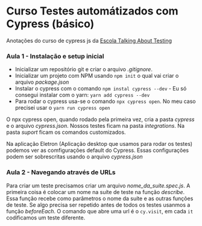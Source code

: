 # Curso Testes automátizados com Cypress (básico)

Anotações do curso de cypress js da [Escola Talking About Testing](https://talkingabouttesting.coursify.me/) 


### Aula 1 - Instalação e setup inicial

* Inicializar um repositório git e criar o arquivo _.gitignore_.
* Inicializar um projeto com NPM usando `npm init` o qual vai criar o arquivo _package.json_
* Instalar o cypress com o comando `npm instal cypress --dev` - Eu só consegui instalar com o yarn: `yarn add cypress --dev`
* Para rodar o cypress usa-se o comando `npx cypress open`. No meu caso precisei usar o `yarn run cypress open`

O npx cypress open, quando rodado pela primeira vez, cria a pasta _cypress_ e o arquivo _cypress.json_. Nossos testes ficam na pasta _integrations_. Na pasta _suport_ ficam os comandos customizados.

Na aplicação Eletron (Aplicação desktop que usamos para rodar os testes) podemos ver as comfigurações default do Cypress. Essas configurações podem ser sobrescritas usando o arquivo _cypress.json_

### Aula 2 - Navegando através de URLs

Para criar um teste precisamos criar um arquivo _nome_da_suite.spec.js_.
A primeira coisa é colocar um nome na suíte de teste na função _describe_. Essa função recebe como parâmetros o nome da suíte e as outras funções de teste.
Se algo precisa ser repetido antes de todos os testes usanmos a função _beforeEach_. 
O comando que abre uma url é o `cy.visit`, em cada `it` codificamos um teste diferente.